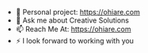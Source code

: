 - 🔭 Personal project: https://ohiare.com
- 💬 Ask me about Creative Solutions
- 📫 Reach Me At: https://ohiare.com
- ⚡ I look forward to working with you

<!---
neomog/neomog is a ✨ special ✨ repository because its `README.md` (this file) appears on your GitHub profile.
You can click the Preview link to take a look at your changes.
--->
